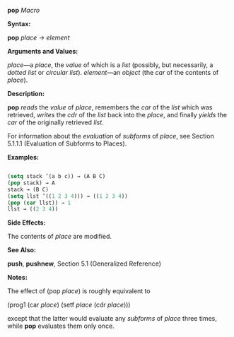 **pop** *Macro* 



**Syntax:** 



**pop** *place → element* 



**Arguments and Values:** 



*place*—a *place*, the *value* of which is a *list* (possibly, but necessarily, a *dotted list* or *circular list*). *element*—an *object* (the *car* of the contents of *place*). 



**Description:** 



**pop** *reads* the *value* of *place*, remembers the *car* of the *list* which was retrieved, *writes* the *cdr* of the *list* back into the *place*, and finally *yields* the *car* of the originally retrieved *list*. 







 



 



For information about the *evaluation* of *subforms* of *place*, see Section 5.1.1.1 (Evaluation of Subforms to Places). 



**Examples:**
```lisp

(setq stack ’(a b c)) → (A B C) 
(pop stack) → A 
stack → (B C) 
(setq llst ’((1 2 3 4))) → ((1 2 3 4)) 
(pop (car llst)) → 1 
llst → ((2 3 4)) 

```
**Side Effects:** 



The contents of *place* are modified. 



**See Also:** 



**push**, **pushnew**, Section 5.1 (Generalized Reference) 



**Notes:** 



The effect of (pop *place*) is roughly equivalent to 



(prog1 (car *place*) (setf *place* (cdr *place*))) 



except that the latter would evaluate any *subforms* of *place* three times, while **pop** evaluates them only once. 



